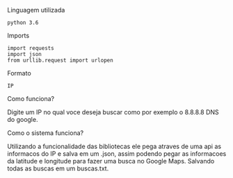 Linguagem utilizada

    python 3.6

Imports

    import requests
    import json
    from urllib.request import urlopen  

Formato 

    IP 

Como funciona?

Digite um IP no qual voce deseja buscar como por exemplo o 8.8.8.8 DNS do google.

Como o sistema funciona?

Utilizando a funcionalidade das bibliotecas ele pega atraves de uma api as informacos do IP e salva em um .json, assim podendo pegar as informacoes da latitude e longitude para fazer uma busca no Google Maps. Salvando todas as buscas em um buscas.txt.

